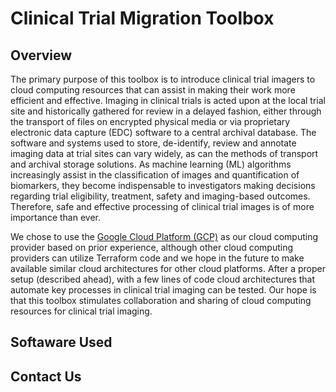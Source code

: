 # Clinical Trial Migration Toolbox

## Overview

The primary purpose of this toolbox is to introduce clinical trial imagers to cloud computing resources that can assist in making their work more efficient and effective. Imaging in clinical trials is acted upon at the local trial site and historically gathered for review in a delayed fashion, either through the transport of files on encrypted physical media or via proprietary electronic data capture (EDC) software to a central archival database. The software and systems used to store, de-identify, review and annotate imaging data at trial sites can vary widely, as can the methods of transport and archival storage solutions. As machine learning (ML) algorithms increasingly assist in the classification of images and quantification of biomarkers, they become indispensable to investigators making decisions regarding trial eligibility, treatment, safety and imaging-based outcomes. Therefore, safe and effective processing of clinical trial images is of more importance than ever. 

We chose to use the <a href = "https://cloud.google.com/">Google Cloud Platform (GCP)</a> as our cloud computing provider based on prior experience, although other cloud computing providers can utilize Terraform code and we hope in the future to make available similar cloud architectures for other cloud platforms. After a proper setup (described ahead), with a few lines of code cloud architectures that automate key processes in clinical trial imaging can be tested. Our hope is that this toolbox stimulates collaboration and sharing of cloud computing resources for clinical trial imaging. 


## Softaware Used


## Contact Us
